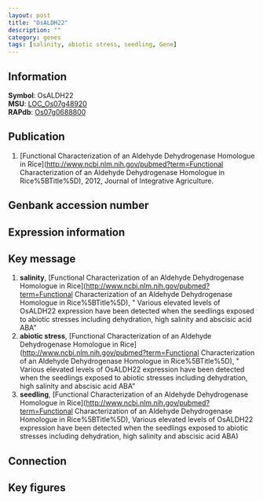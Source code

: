 ```yaml
---
layout: post
title: "OsALDH22"
description: ""
category: genes
tags: [salinity, abiotic stress, seedling, Gene]
---
```


## Information
__Symbol__: OsALDH22  
__MSU__: [LOC_Os07g48920](http://rice.plantbiology.msu.edu/cgi-bin/ORF_infopage.cgi?orf=LOC_Os07g48920)  
__RAPdb__: [Os07g0688800](http://rapdb.dna.affrc.go.jp/viewer/gbrowse_details/irgsp1?name=Os07g0688800)  

## Publication
1. [Functional Characterization of an Aldehyde Dehydrogenase Homologue in Rice](http://www.ncbi.nlm.nih.gov/pubmed?term=Functional Characterization of an Aldehyde Dehydrogenase Homologue in Rice%5BTitle%5D), 2012, Journal of Integrative Agriculture.

## Genbank accession number

## Expression information

## Key message
1. __salinity__, [Functional Characterization of an Aldehyde Dehydrogenase Homologue in Rice](http://www.ncbi.nlm.nih.gov/pubmed?term=Functional Characterization of an Aldehyde Dehydrogenase Homologue in Rice%5BTitle%5D), " Various elevated levels of OsALDH22 expression have been detected when the seedlings exposed to abiotic stresses including dehydration, high salinity and abscisic acid ABA"
2. __abiotic stress__, [Functional Characterization of an Aldehyde Dehydrogenase Homologue in Rice](http://www.ncbi.nlm.nih.gov/pubmed?term=Functional Characterization of an Aldehyde Dehydrogenase Homologue in Rice%5BTitle%5D), " Various elevated levels of OsALDH22 expression have been detected when the seedlings exposed to abiotic stresses including dehydration, high salinity and abscisic acid ABA"
3. __seedling__, [Functional Characterization of an Aldehyde Dehydrogenase Homologue in Rice](http://www.ncbi.nlm.nih.gov/pubmed?term=Functional Characterization of an Aldehyde Dehydrogenase Homologue in Rice%5BTitle%5D),  Various elevated levels of OsALDH22 expression have been detected when the seedlings exposed to abiotic stresses including dehydration, high salinity and abscisic acid ABA)  

## Connection

## Key figures


